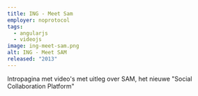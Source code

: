 ```yaml
---
title: ING - Meet Sam
employer: noprotocol
tags:
  - angularjs
  - videojs
image: ing-meet-sam.png
alt: ING - Meet SAM
released: "2013"
---
```


Intropagina met video's met uitleg over SAM, het nieuwe "Social Collaboration Platform"
